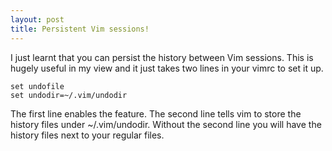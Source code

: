 ```yaml
---
layout: post
title: Persistent Vim sessions!
---
```


I just learnt that you can persist the history between Vim sessions. This is hugely useful in my view and it just takes two lines in your vimrc to set it up.

```
set undofile 
set undodir=~/.vim/undodir
```

The first line enables the feature. The second line tells vim to store the history files under ~/.vim/undodir. 
Without the second line you will have the history files next to your regular files.
